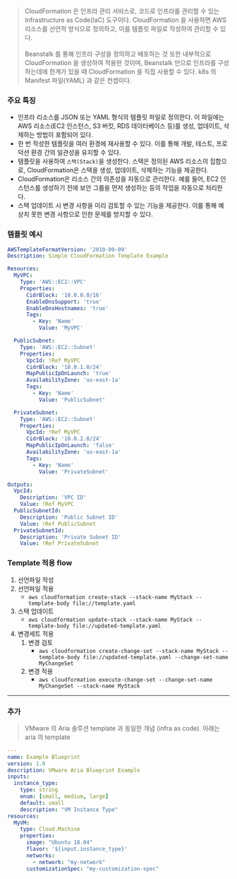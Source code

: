 


> CloudFormation 은 인프라 관리 서비스로, 코드로 인프라를 관리할 수 있는 Infrastructure as Code(IaC) 도구이다. CloudFormation 을 사용하면 AWS 리소스를 선언적 방식으로 정의하고, 이를 템플릿 파일로 작성하여 관리할 수 있다.<br><br> Beanstalk 를 통해 인프라 구성을 정의하고 배포하는 것 또한 내부적으로 CloudFormation 을 생성하여 적용한 것이며, Beanstalk 만으로 인프라를 구성하는데에 한계가 있을 때 CloudFormation 을 직접 사용할 수 있다. k8s 의 Manifest 파일(YAML) 과 같은 컨셉이다.

### 주요 특징

- 인프라 리소스를 JSON 또는 YAML 형식의 템플릿 파일로 정의한다. 이 파일에는 AWS 리소스(EC2 인스턴스, S3 버킷, RDS 데이터베이스 등)를 생성, 업데이트, 삭제하는 방법이 포함되어 있다.
- 한 번 작성한 템플릿을 여러 환경에 재사용할 수 있다. 이를 통해 개발, 테스트, 프로덕션 환경 간의 일관성을 유지할 수 있다.
- 템플릿을 사용하여 `스택(Stack)`을 생성한다. 스택은 정의된 AWS 리소스의 집합으로, CloudFormation은 스택을 생성, 업데이트, 삭제하는 기능을 제공한다.
- CloudFormation은 리소스 간의 의존성을 자동으로 관리한다. 예를 들어, EC2 인스턴스를 생성하기 전에 보안 그룹을 먼저 생성하는 등의 작업을 자동으로 처리한다.
- 스택 업데이트 시 변경 사항을 미리 검토할 수 있는 기능을 제공한다. 이를 통해 예상치 못한 변경 사항으로 인한 문제를 방지할 수 있다.

### 템플릿 예시

```yaml
AWSTemplateFormatVersion: '2010-09-09'
Description: Simple CloudFormation Template Example

Resources:
  MyVPC:
    Type: 'AWS::EC2::VPC'
    Properties:
      CidrBlock: '10.0.0.0/16'
      EnableDnsSupport: 'true'
      EnableDnsHostnames: 'true'
      Tags:
        - Key: 'Name'
          Value: 'MyVPC'

  PublicSubnet:
    Type: 'AWS::EC2::Subnet'
    Properties:
      VpcId: !Ref MyVPC
      CidrBlock: '10.0.1.0/24'
      MapPublicIpOnLaunch: 'true'
      AvailabilityZone: 'us-east-1a'
      Tags:
        - Key: 'Name'
          Value: 'PublicSubnet'

  PrivateSubnet:
    Type: 'AWS::EC2::Subnet'
    Properties:
      VpcId: !Ref MyVPC
      CidrBlock: '10.0.2.0/24'
      MapPublicIpOnLaunch: 'false'
      AvailabilityZone: 'us-east-1a'
      Tags:
        - Key: 'Name'
          Value: 'PrivateSubnet'

Outputs:
  VpcId:
    Description: 'VPC ID'
    Value: !Ref MyVPC
  PublicSubnetId:
    Description: 'Public Subnet ID'
    Value: !Ref PublicSubnet
  PrivateSubnetId:
    Description: 'Private Subnet ID'
    Value: !Ref PrivateSubnet

```


### Template 적용 flow

1. 선언파일 작성
2. 선언파일 적용
   - `aws cloudformation create-stack --stack-name MyStack --template-body file://template.yaml`
3. 스택 업데이트
   - `aws cloudformation update-stack --stack-name MyStack --template-body file://updated-template.yaml`
4. 변경세트 적용
   1. 변경 검토
      - `aws cloudformation create-change-set --stack-name MyStack --template-body file://updated-template.yaml --change-set-name MyChangeSet`
   2. 변경 적용
      - `aws cloudformation execute-change-set --change-set-name MyChangeSet --stack-name MyStack`



---

### 추가

> VMware 의 Aria 솔루션 template 과 동일한 개념 (infra as code). 아래는 aria 의 template

```yaml
---
name: Example Blueprint
version: 1.0
description: VMware Aria Blueprint Example
inputs:
  instance_type:
    type: string
    enum: [small, medium, large]
    default: small
    description: "VM Instance Type"
resources:
  MyVM:
    type: Cloud.Machine
    properties:
      image: "Ubuntu 18.04"
      flavor: '${input.instance_type}'
      networks:
        - network: "my-network"
      customizationSpec: "my-customization-spec"
```